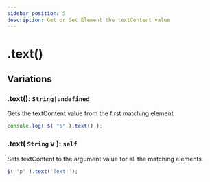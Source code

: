 ```yaml
---
sidebar_position: 5
description: Get or Set Element the textContent value
---
```


# .text()

## Variations

### .text(): ``String|undefined``
Gets the textContent value from the first matching element
```javascript
console.log( $( "p" ).text() );
```

### .text( ``String`` v ): ``self``
Sets textContent to the argument value for all the matching elements.
```javascript
$( "p" ).text('Text!');
```